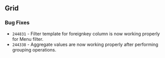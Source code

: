 ## Grid

### Bug Fixes

 - `244831` - Filter template for foreignkey column is now working properly for Menu filter.
 - `244338` - Aggregate values are now working properly after performing grouping operations.
